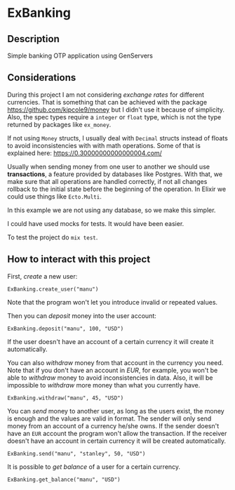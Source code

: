# ExBanking

## Description
Simple banking OTP application using GenServers

## Considerations
During this project I am not considering *exchange rates* for different currencies. That is something that can be achieved with the package https://github.com/kipcole9/money but I didn't use it because of simplicity. Also, the spec types require a `integer` or `float` type, which is not the type returned by packages like `ex_money`.

If not using `Money` structs, I usually deal with `Decimal` structs instead of floats to avoid inconsistencies with with math operations. Some of that is explained here: https://0.30000000000000004.com/

Usually when sending money from one user to another we should use **transactions**, a feature provided by databases like Postgres. With that, we make sure that all operations are handled correctly, if not all changes rollback to the initial state before the beginning of the operation.
In Elixir we could use things like `Ecto.Multi`.

In this example we are not using any database, so we make this simpler.

I could have used mocks for tests. It would have been easier.

To test the project do `mix test`.

## How to interact with this project

First, *create* a new user:

`ExBanking.create_user("manu")`

Note that the program won't let you introduce invalid or repeated values.

Then you can *deposit* money into the user account:

`ExBanking.deposit("manu", 100, "USD")`

If the user doesn't have an account of a certain currency it will create it automatically.

You can also *withdraw* money from that account in the currency you need. Note that if you don't have an account in *EUR*, for example, you won't be able to *withdraw* money to avoid inconsistencies in data. Also, it will be impossible to *withdraw* more money than what you currently have.

`ExBanking.withdraw("manu", 45, "USD")`

You can *send* money to another user, as long as the users exist, the money is enough and the values are valid in format. The sender will only send money from an account of a currency he/she owns. If the sender doesn't have an `EUR` account the program won't allow the transaction. If the receiver doesn't have an account in certain currency it will be created automatically.

`ExBanking.send("manu", "stanley", 50, "USD")`

It is possible to *get balance* of a user for a certain currency.

`ExBanking.get_balance("manu", "USD")`


